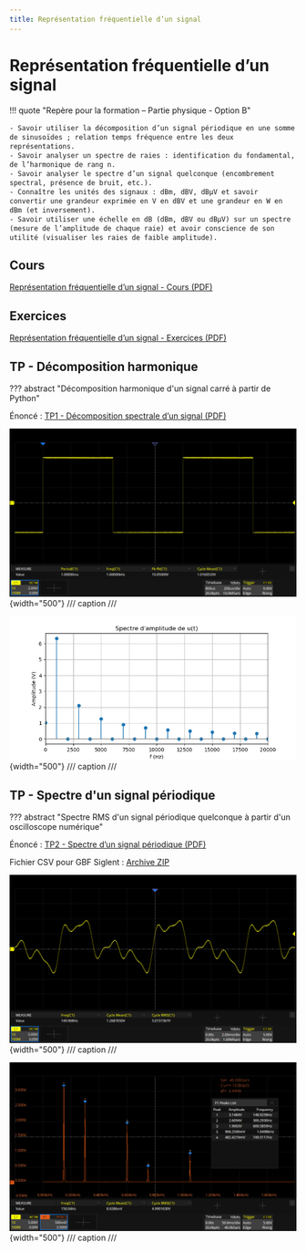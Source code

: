 ```yaml
---
title: Représentation fréquentielle d’un signal
---
```


# Représentation fréquentielle d’un signal

!!! quote "Repère pour la formation – Partie physique - Option B"

    - Savoir utiliser la décomposition d’un signal périodique en une somme de sinusoïdes ; relation temps fréquence entre les deux représentations.
    - Savoir analyser un spectre de raies : identification du fondamental, de l’harmonique de rang n.
    - Savoir analyser le spectre d’un signal quelconque (encombrement spectral, présence de bruit, etc.).
    - Connaître les unités des signaux : dBm, dBV, dBµV et savoir convertir une grandeur exprimée en V en dBV et une grandeur en W en dBm (et inversement).
    - Savoir utiliser une échelle en dB (dBm, dBV ou dBµV) sur un spectre (mesure de l’amplitude de chaque raie) et avoir conscience de son utilité (visualiser les raies de faible amplitude).





## Cours

[Représentation fréquentielle d’un signal - Cours (PDF)](../../assets/cours/representation-frequentielle-signaux/bts-ciel_representation-frequentielle-signal_cours.pdf)

## Exercices

[Représentation fréquentielle d’un signal - Exercices (PDF)](../../assets/cours/representation-frequentielle-signaux/bts-ciel_representation-frequentielle-signal_exercices.pdf)




## TP - Décomposition harmonique

??? abstract "Décomposition harmonique d'un signal carré à partir de Python"


Énoncé : [TP1 - Décomposition spectrale d’un signal (PDF)](../../assets/cours/representation-frequentielle-signaux/bts-ciel_representation-frequentielle-signal_tp1.pdf)

![](<../../assets/cours/representation-frequentielle-signaux/tp1_SDS2104X Plus_PNG.png>){width="500"}
/// caption
///

![](../../assets/cours/representation-frequentielle-signaux/tp1_spectre_amplitude.png){width="500"}
/// caption
///





## TP - Spectre d'un signal périodique

??? abstract "Spectre RMS d'un signal périodique quelconque à partir d'un oscilloscope numérique"

Énoncé : [TP2 - Spectre d’un signal périodique (PDF)](../../assets/cours/representation-frequentielle-signaux/bts-ciel_representation-frequentielle-signal_tp2.pdf)

Fichier CSV pour GBF Siglent : [Archive ZIP](../../assets/cours/representation-frequentielle-signaux/tp2_signal_periodique.zip)

![](../../assets/cours/representation-frequentielle-signaux/tp2_SDS2104X_Plus_PNG_1.png){width="500"}
/// caption
///

![](../../assets/cours/representation-frequentielle-signaux/tp2_SDS2104X_Plus_PNG_2.png){width="500"}
/// caption
///

